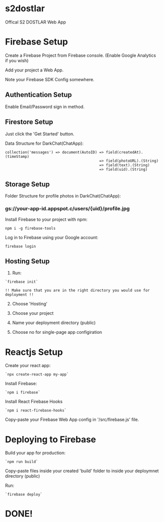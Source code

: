 # s2dostlar
Offical S2 DOSTLAR Web App

# Firebase Setup
  Create a Firebase Project from Firebase console. (Enable Google Analytics if you wish)
  
  Add your project a Web App.
  
  Note your Firebase SDK Config somewhere.

## Authentication Setup
  Enable Email/Password sign in method. 

## Firestore Setup
  Just click the 'Get Started' button.
  
  Data Structure for DarkChat(ChatApp):
  
    collection('messages') => document(AutoID) => field(createdAt).(timeStamp)
                                               => field(photoURL).(String)
                                               => field(text).(String)
                                               => field(uid).(String)
                                                   
## Storage Setup
  Folder Structure for profile photos in DarkChat(ChatApp):
   ### gs://your-app-id.appspot.c/users/{uid}/profile.jpg
    
Install Firebase to your project with npm:

  `npm i -g firebase-tools`

Log in to Firebase using your Google account:

  `firebase login`
  
## Hosting Setup
  1) Run: 
  
    `firebase init`
  
    !! Make sure that you are in the right directory you would use for deployment !! 
  
  2) Choose 'Hosting'
  
  3) Choose your project 
  
  4) Name your deployment directory (public)
  
  5) Choose no for single-page app configiration
  
  
# Reactjs Setup
  Create your react app:
  
    `npx create-react-app my-app`
    
  Install Firebase:
  
    `npm i firebase`
    
  Install React Firebase Hooks
  
    `npm i react-firebase-hooks`
    
  Copy-paste your Firebase Web App config in '/src/firebase.js' file.
    
# Deploying to Firebase
  Build your app for production:
  
    `npm run build`
  
  Copy-paste files inside your created 'build' folder to inside your deploymnet directory (public)
  
  Run:
  
    `firebase deploy`
  
  
  # DONE!

